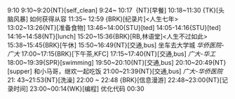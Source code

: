 
9:10
9:10~9:20{NT}[self_clean]
9:24~ 10:17  {NT}[早餐]
10:18~11:30 {TK}[头脑风暴] 如何获得从容
11:35~ 12:59 {BRK}[纪录片]<人生七年>
13:02~13:26{NT}[准备食物]
13:46~14:00{STU}[ted]
14:05-14:16{STU}[ted] 
14:16~14:58{NT}[lunch]
15:20~15:36{BRK}[RB,林语堂]<人生不过如此>
15:38~15:45{BRK}[午休]
15:50~16:49{NT}[交通,bus] 坐车去大学城 *华侨医院-广大*
17:00~17:15{BRK}[下午茶,KFC]
17:15~17:40{NT}[交通,bus] *广大-华工*
18:00~19:39{SPR}[swimming]
19:50~20:10{NT}[交通,bus]
20:10~20:49{NT}[supper] 和小马哥，继欢一起吃饭
21:00~21:39{NT}[交通,bus] *广大-华侨医院*
21: 43~21:53{NT}[洗澡]
22:00 ~ 22:48 {BRK}[信息漫游]
22:48~23:00{NT}[记录时间]
23:00~00:14{WK}[编程]<life-time-tracker> 优化代码
00:30

 

